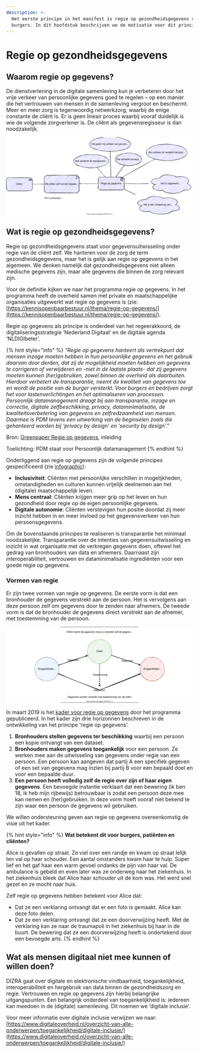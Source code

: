 ```yaml
---
description: >-
  Het eerste principe in het manifest is regie op gezondheidsgegevens voor
  burgers. In dit hoofdstuk beschrijven we de motivatie voor dit principe.
---
```


# Regie op gezondheidsgegevens

## Waarom regie op gegevens?

De dienstverlening in de digitale samenleving kun je verbeteren door het vrije verkeer van persoonlijke gegevens goed te regelen – op een manier die het vertrouwen van mensen in de samenleving vergroot en beschermt. Meer en meer zorg is tegenwoordig netwerkzorg, waarbij de enige constante de cliënt is. Er is geen lineair proces waarbij vooraf duidelijk is wie de volgende zorgverlener is. De cliënt als gegevensregisseur is dan noodzakelijk.

![Motivatie voor regie op gezondheidsgegevens](../.gitbook/assets/motivation/datadirector.svg)

## Wat is regie op gezondheidsgegevens?

Regie op gezondheidsgegevens staat voor gegevensuitwisseling onder regie van de cliënt zelf. We hanteren voor de zorg de term gezondheidsgegevens, maar het is gelijk aan regie op gegevens in het algemeen. We denken namelijk dat gezondheidsgegevens niet alleen medische gegevens zijn, maar alle gegevens die binnen de zorg relevant zijn.

Voor de definitie kijken we naar het programma regie op gegevens. In het programma heeft de overheid samen met private en maatschappelijke organisaties uitgewerkt wat regie op gegevens is \(zie: [https://kennisopenbaarbestuur.nl/thema/regie-op-gegevens/](https://kennisopenbaarbestuur.nl/thema/regie-op-gegevens/).

Regie op gegevens als principe is onderdeel van het regeerakkoord, de digitaliseringsstrategie ‘Nederland Digitaal’ en de digitale agenda ‘NLDIGIbeter’.

{% hint style="info" %}
_"Regie op gegevens hanteert als vertrekpunt dat mensen inzage moeten hebben in hun persoonlijke gegevens en het gebruik daarvan door derden, dat zij de mogelijkheid moeten hebben om gegevens te corrigeren of verwijderen en -niet in de laatste plaats- dat zij gegevens moeten kunnen \(her\)gebruiken, zowel binnen de overheid als daarbuiten. Hierdoor verbetert de transparantie, neemt de kwaliteit van gegevens toe en wordt de positie van de burger versterkt. Voor burgers en bedrijven zorgt het voor lastenverlichtingen en het optimaliseren van processen. Persoonlijk datamanagement draagt bij aan transparantie, inzage en correctie, digitale zelfbeschikking, privacy, dataminimalisatie, de kwaliteitsverbetering van gegevens en zelfredzaamheid van mensen. Daarmee is PDM tevens een uitwerking van de beginselen zoals die gehanteerd worden bij ‘privacy by design’ en ‘security by design’."_

Bron: [Greenpaper Regie op gegevens](https://kennisopenbaarbestuur.nl/media/255847/greenpaper-regie-op-gegevens-durf-te-doen.pdf), inleiding

Toelichting: PDM staat voor Persoonlijk datamanagement
{% endhint %}

Onderliggend aan regie op gegevens zijn de volgende principes gespecificeerd \(zie [infographic](https://rog.pleio.nl/file/download/57899761/IG-kader-regie-op-gegevens.pdf)\):

* **Inclusiviteit**: Cliënten met persoonlijke verschillen in mogelijkheden, omstandigheden en culturen kunnen vrijelijk deelnemen aan het \(digitale\) maatschappelijk leven.
* **Mens centraal**: Cliënten krijgen meer grip op het leven en hun gezondheid door regie op de eigen persoonlijke gegevens.
* **Digitale autonomie**: Cliënten verstevigen hun positie doordat zij meer inzicht hebben in en meer invloed op het gegevensverkeer van hun persoonsgegevens.

Om de bovenstaande principes te realiseren is transparantie het minimaal noodzakelijke. Transparantie over de intenties van gegevensuitwisseling en inzicht in wat organisatie met de verkregen gegevens doen, oftewel het gedrag van bronhouders van data en afnemers. Daarnaast zijn interoperabiliteit, vertrouwen en dataminimalisatie ingrediënten voor een goede regie op gegevens.

### Vormen van regie

Er zijn twee vormen van regie op gegevens. De eerste vorm is dat een bronhouder de gegevens verstrekt aan de persoon. Het is vervolgens aan deze persoon zelf om gegevens door te zenden naar afnemers. De tweede vorm is dat de bronhouder de gegevens direct verstrekt aan de afnemer, met toestemming van de persoon.

![Vormen van regie op gegevens](../.gitbook/assets/motivation/self-or-consent.svg)

In maart 2019 is het [kader voor regie op gegevens](https://rog.pleio.nl/file/download/57899614/ICTU%20ROG%20Rapport%20Kader%20voor%20RoG.pdf) door het programma gepubliceerd. In het kader zijn drie horizonnen beschreven in de ontwikkeling van het principe ‘regie op gegevens’.

1. **Bronhouders stellen gegevens ter beschikking** waarbij een persoon een kopie ontvangt van een dataset.
2. **Bronhouders maken gegevens toegankelijk** voor een persoon. Ze werken mee aan de uitwisseling van gegevens onder regie van een persoon. Een persoon kan aangeven dat partij A een specifiek gegeven of een set van gegevens mag inzien bij partij B voor een bepaald doel en voor een bepaalde duur.
3. **Een persoon heeft volledig zelf de regie over zijn of haar eigen gegevens**. Een bevoegde instantie verklaart dat een bewering \(ik ben 18, ik heb mijn rijbewijs\) betrouwbaar is zodat een persoon deze mee kan nemen en (her)gebruiken. In deze vorm hoeft vooraf niet bekend te zijn waar een persoon de gegevens wil gebruiken.

We willen ondersteuning geven aan regie op gegevens overeenkomstig de visie uit het kader.

{% hint style="info" %}
**Wat betekent dit voor burgers, patiënten en cliënten?**

Alice is gevallen op straat. Ze viel over een randje en kwam op straat lelijk ten val op haar schouder. Een aantal omstanders kwam haar te hulp. Super lief en het gaf haar een warm gevoel ondanks de pijn van haar val. De ambulance is gebeld en even later was ze onderweg naar het ziekenhuis. In het ziekenhuis bleek dat Alice haar schouder uit de kom was. Het werd snel gezet en ze mocht naar huis.

Zelf regie op gegevens hebben betekent voor Alice dat:

* Dat ze een verklaring ontvangt dat er een foto is gemaakt. Alice kan deze foto delen.
* Dat ze een verklaring ontvangt dat ze een doorverwijzing heeft. Met de verklaring kan ze naar de traumapoli in het ziekenhuis bij haar in de buurt. De bewering dat ze een doorverwijzing heeft is ondertekend door een bevoegde arts.
{% endhint %}

## Wat als mensen digitaal niet mee kunnen of willen doen?

DIZRA gaat over digitale en elektronische vindbaarheid, toegankelijkheid, interoperabiliteit en hergebruik van data binnen de gezondheidszorg en regie. Vertrouwen en regie op gegevens zijn hierbij belangrijke uitgangspunten. Een belangrijk onderdeel van toegankelijkheid is: iedereen kan meedoen in de \(digitale\) samenleving. Dit noemen we ‘digitale inclusie’.

Voor meer informatie over digitale inclusie verwijzen we naar: [https://www.digitaleoverheid.nl/overzicht-van-alle-onderwerpen/toegankelijkheid/digitale-inclusie/](https://www.digitaleoverheid.nl/overzicht-van-alle-onderwerpen/toegankelijkheid/digitale-inclusie/)

